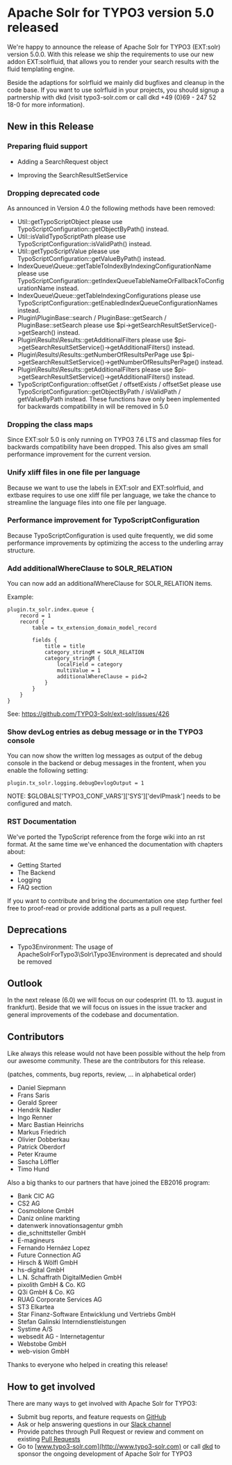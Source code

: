 # Apache Solr for TYPO3 version 5.0 released

We're happy to announce the release of Apache Solr for TYPO3 (EXT:solr) version 5.0.0. With this release we ship the requirements to use our new addon EXT:solrfluid, that allows you to render your search results with the fluid templating engine.

Beside the adaptions for solrfluid we mainly did bugfixes and cleanup in the code base. If you want to use solrfluid in your projects, you should signup a partnership with dkd (visit typo3-solr.com or call dkd +49 (0)69 - 247 52 18-0 for more information).

## New in this Release

### Preparing fluid support

* Adding a SearchRequest object

* Improving the SearchResultSetService

### Dropping deprecated code

As announced in Version 4.0 the following methods have been removed:

* Util::getTypoScriptObject please use TypoScriptConfiguration::getObjectByPath() instead.
* Util::isValidTypoScriptPath please use TypoScriptConfiguration::isValidPath() instead.
* Util::getTypoScriptValue please use TypoScriptConfiguration::getValueByPath() instead.
* IndexQueue\Queue::getTableToIndexByIndexingConfigurationName please use TypoScriptConfiguration::getIndexQueueTableNameOrFallbackToConfigurationName instead.
* IndexQueue\Queue::getTableIndexingConfigurations please use TypoScriptConfiguration::getEnabledIndexQueueConfigurationNames instead.
* Plugin\PluginBase::search / PluginBase::getSearch / PluginBase::setSearch please use $pi->getSearchResultSetService()->getSearch() instead.
* Plugin\Results\Results::getAdditionalFilters please use $pi->getSearchResultSetService()->getAdditionalFilters() instead.
* Plugin\Results\Results::getNumberOfResultsPerPage use $pi->getSearchResultSetService()->getNumberOfResultsPerPage() instead.
* Plugin\Results\Results::getAdditionalFilters please use $pi->getSearchResultSetService()->getAdditionalFilters() instead.
* TypoScriptConfiguration::offsetGet / offsetExists / offsetSet please use TypoScriptConfiguration::getObjectByPath / isValidPath / getValueByPath instead. These functions have only been implemented for backwards compatibility in will be removed in 5.0

### Dropping the class maps

Since EXT:solr 5.0 is only running on TYPO3 7.6 LTS and classmap files for backwards compatibility have been dropped. This also gives am small performance improvement for the current version.

### Unify xliff files in one file per language

Because we want to use the labels in EXT:solr and EXT:solrfluid, and extbase requires to use one xliff file per language, we take the chance to streamline the language files into one file per language.

### Performance improvement for TypoScriptConfiguration

Because TypoScriptConfiguration is used quite frequently, we did some performance improvements by optimizing the access to the underling array structure.

### Add additionalWhereClause to SOLR_RELATION

You can now add an additionalWhereClause for SOLR_RELATION items.

Example:

    plugin.tx_solr.index.queue {
        record = 1
        record {
            table = tx_extension_domain_model_record

            fields {
                title = title
                category_stringM = SOLR_RELATION
                category_stringM {
                    localField = category
                    multiValue = 1
                    additionalWhereClause = pid=2
                }
            }
        }
    }

See: https://github.com/TYPO3-Solr/ext-solr/issues/426

### Show devLog entries as debug message or in the TYPO3 console

You can now show the written log messages as output of the debug console in the backend or debug messages in the frontent, when you enable the following setting:

    plugin.tx_solr.logging.debugDevlogOutput = 1

NOTE: $GLOBALS['TYPO3_CONF_VARS']['SYS']['devIPmask'] needs to be configured and match.

### RST Documentation

We've ported the TypoScript reference from the forge wiki into an rst format. At the same time we've enhanced the documentation with chapters about:

- Getting Started
- The Backend
- Logging
- FAQ section

If you want to contribute and bring the documentation one step further feel free to proof-read or provide additional parts as a pull request.

## Deprecations

* Typo3Environment: The usage of ApacheSolrForTypo3\Solr\Typo3Environment is deprecated and should be removed

## Outlook

In the next release (6.0) we will focus on our codesprint (11. to 13. august in frankfurt). Beside that we will focus
on issues in the issue tracker and general improvements of the codebase and documentation.

## Contributors

Like always this release would not have been possible without the help from our
awesome community. These are the contributors for this release.

(patches, comments, bug reports, review, ... in alphabetical order)

* Daniel Siepmann
* Frans Saris
* Gerald Spreer
* Hendrik Nadler
* Ingo Renner
* Marc Bastian Heinrichs
* Markus Friedrich
* Olivier Dobberkau
* Patrick Oberdorf
* Peter Kraume
* Sascha Löffler
* Timo Hund

Also a big thanks to our partners that have joined the EB2016 program:

* Bank CIC AG
* CS2 AG
* Cosmoblone GmbH
* Daniz online markting
* datenwerk innovationsagentur gmbh
* die_schnittsteller GmbH
* E-magineurs
* Fernando Hernáez Lopez
* Future Connection AG
* Hirsch & Wölfl GmbH
* hs-digital GmbH
* L.N. Schaffrath DigitalMedien GmbH
* pixolith GmbH & Co. KG
* Q3i GmbH & Co. KG
* RUAG Corporate Services AG
* ST3 Elkartea
* Star Finanz-Software Entwicklung und Vertriebs GmbH
* Stefan Galinski Interndienstleistungen
* Systime A/S
* websedit AG - Internetagentur
* Webstobe GmbH
* web-vision GmbH

Thanks to everyone who helped in creating this release!

## How to get involved

There are many ways to get involved with Apache Solr for TYPO3:

* Submit bug reports, and feature requests on [GitHub](https://github.com/TYPO3-Solr/ext-solr)
* Ask or help answering questions in our [Slack channel](https://typo3.slack.com/messages/ext-solr/)
* Provide patches through Pull Request or review and comment on existing [Pull Requests](https://github.com/TYPO3-Solr/ext-solr/pulls)
* Go to [www.typo3-solr.com](http://www.typo3-solr.com) or call [dkd](http://www.dkd.de) to sponsor the ongoing development of Apache Solr for TYPO3
